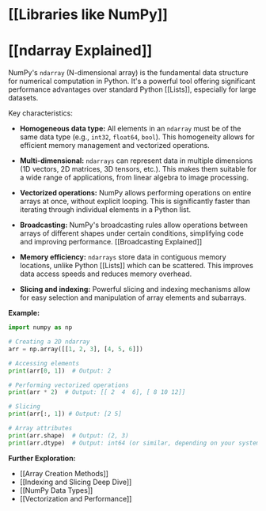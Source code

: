 # [[Libraries like NumPy]]
# [[ndarray Explained]] 
NumPy's `ndarray` (N-dimensional array) is the fundamental data structure for numerical computation in Python.  It's a powerful tool offering significant performance advantages over standard Python [[Lists]], especially for large datasets.

Key characteristics:

* **Homogeneous data type:**  All elements in an `ndarray` must be of the same data type (e.g., `int32`, `float64`, `bool`). This homogeneity allows for efficient memory management and vectorized operations.

* **Multi-dimensional:**  `ndarrays` can represent data in multiple dimensions (1D vectors, 2D matrices, 3D tensors, etc.).  This makes them suitable for a wide range of applications, from linear algebra to image processing.

* **Vectorized operations:**  NumPy allows performing operations on entire arrays at once, without explicit looping. This is significantly faster than iterating through individual elements in a Python list.

* **Broadcasting:**  NumPy's broadcasting rules allow operations between arrays of different shapes under certain conditions, simplifying code and improving performance.  [[Broadcasting Explained]]

* **Memory efficiency:**  `ndarrays` store data in contiguous memory locations, unlike Python [[Lists]] which can be scattered. This improves data access speeds and reduces memory overhead.

* **Slicing and indexing:**  Powerful slicing and indexing mechanisms allow for easy selection and manipulation of array elements and subarrays.

**Example:**

```python
import numpy as np

# Creating a 2D ndarray
arr = np.array([[1, 2, 3], [4, 5, 6]])

# Accessing elements
print(arr[0, 1])  # Output: 2

# Performing vectorized operations
print(arr * 2)  # Output: [[ 2  4  6], [ 8 10 12]]

# Slicing
print(arr[:, 1]) # Output: [2 5]

# Array attributes
print(arr.shape)  # Output: (2, 3)
print(arr.dtype)  # Output: int64 (or similar, depending on your system)
```

**Further Exploration:**

* [[Array Creation Methods]]
* [[Indexing and Slicing Deep Dive]]
* [[NumPy Data Types]]
* [[Vectorization and Performance]]


